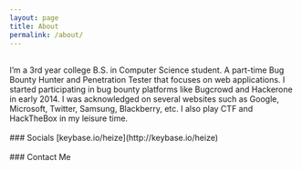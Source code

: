 ```yaml
---
layout: page
title: About
permalink: /about/
---
```

<br>
I’m a 3rd year college B.S. in Computer Science student. A part-time Bug Bounty Hunter and Penetration Tester that focuses on web applications. I started participating in bug bounty platforms like Bugcrowd and Hackerone in early 2014. I was acknowledged on several websites such as Google, Microsoft, Twitter, Samsung, Blackberry, etc. I also play CTF and HackTheBox in my leisure time.
<br><br>
### Socials
[keybase.io/heize](http://keybase.io/heize)
<br><br>
### Contact Me
<mailto:me@heize.codes>
